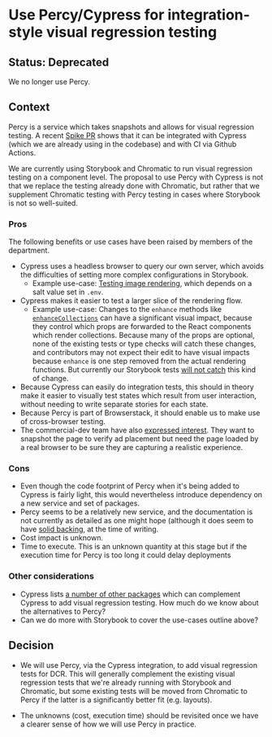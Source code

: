 # Use Percy/Cypress for integration-style visual regression testing

## Status: Deprecated

We no longer use Percy.

## Context

Percy is a service which takes snapshots and allows for visual regression
testing. A recent [Spike
PR](https://github.com/guardian/dotcom-rendering/pull/5256) shows that it can be
integrated with Cypress (which we are already using in the codebase) and with CI
via Github Actions.

We are currently using Storybook and Chromatic to run visual regression testing
on a component level. The proposal to use Percy with Cypress is not that we
replace the testing already done with Chromatic, but rather that we supplement
Chromatic testing with Percy testing in cases where Storybook is not so
well-suited.

### Pros

The following benefits or use cases have been raised by members of the
department.

-   Cypress uses a headless browser to query our own server, which avoids the
    difficulties of setting more complex configurations in Storybook.
    -   Example use-case: [Testing image
        rendering](https://github.com/guardian/dotcom-rendering/issues/5131#issuecomment-1154034615),
        which depends on a salt value set in `.env`.
-   Cypress makes it easier to test a larger slice of the rendering flow.
    -   Example use-case: Changes to the `enhance` methods like
        [`enhanceCollections`](https://github.com/guardian/dotcom-rendering/blob/1b37daa385aa348d3ac666d81ba0f666f56bf577/dotcom-rendering/src/model/enhanceCollections.ts#L4)
        can have a significant visual impact, because they control which props
        are forwarded to the React components which render collections. Because
        many of the props are optional, none of the existing tests or type
        checks will catch these changes, and contributors may not expect their
        edit to have visual impacts because `enhance` is one step removed from
        the actual rendering functions. But currently our Storybook tests [will
        not
        catch](https://github.com/guardian/dotcom-rendering/pull/5119#issuecomment-1147538238)
        this kind of change.
-   Because Cypress can easily do integration tests, this should in theory make
    it easier to visually test states which result from user interaction,
    without needing to write separate stories for each state.
-   Because Percy is part of Browserstack, it should enable us to make use of
    cross-browser testing.
-   The commercial-dev team have also [expressed
    interest](https://github.com/guardian/dotcom-rendering/pull/5256). They want
    to snapshot the page to verify ad placement but need the page loaded by a
    real browser to be sure they are capturing a realistic experience.

### Cons

-   Even though the code footprint of Percy when it's being added to Cypress is
    fairly light, this would nevertheless introduce dependency on a new service
    and set of packages.
-   Percy seems to be a relatively new service, and the documentation is not
    currently as detailed as one might hope (although it does seem to have
    [solid
    backing](https://www.browserstack.com/blog/browserstack-has-acquired-percy/),
    at the time of writing.
-   Cost impact is unknown.
-   Time to execute. This is an unknown quantity at this stage but if the
    execution time for Percy is too long it could delay deployments

### Other considerations

-   Cypress lists [a number of other
    packages](https://docs.cypress.io/guides/tooling/visual-testing#Tooling)
    which can complement Cypress to add visual regression testing. How much do
    we know about the alternatives to Percy?
-   Can we do more with Storybook to cover the use-cases outline above?

## Decision

-   We will use Percy, via the Cypress integration, to add visual regression
    tests for DCR. This will generally complement the existing visual regression
    tests that we're already running with Storybook and Chromatic, but some
    existing tests will be moved from Chromatic to Percy if the latter is a
    significantly better fit (e.g. layouts).

-   The unknowns (cost, execution time) should be revisited once we have a
    clearer sense of how we will use Percy in practice.
